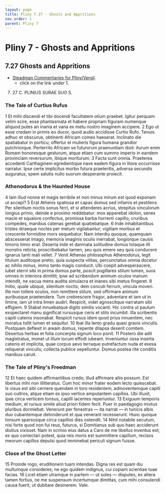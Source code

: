 ```yaml
---
layout: page
title: Pliny 7.27 - Ghosts and Appritions
nav_order: 1
parent: Pliny 7
---
```


# Pliny 7 - Ghosts and Appritions

## 7.27 Ghosts and Appritions


- [Steadman Commentaries for Pliny/Vergil](https://geoffreysteadman.com/ap-pliny-and-vergil).
     - click on the link under 1.

7. 27  C. PLINIUS SURAE SUO S.

### The Tale of Curtius Rufus

1 Et mihi discendi et tibi docendi facultatem otium praebet. Igitur perquam velim scire, esse phantasmata et habere propriam figuram numenque aliquod putes an inania et vana ex metu nostro imaginem accipere. 2 Ego ut esse credam in primis eo ducor, quod audio accidisse Curtio Rufo. Tenuis adhuc et obscurus, obtinenti Africam comes haeserat. Inclinato die spatiabatur in porticu; offertur ei mulieris figura humana grandior pulchriorque. Perterrito Africam se futurorum praenuntiam dixit: iturum enim Romam honoresque gesturum, atque etiam cum summo imperio in eandem provinciam reversurum, ibique moriturum. 3 Facta sunt omnia. Praeterea accedenti Carthaginem egredientique nave eadem figura in litore occurrisse narratur. Ipse certe implicitus morbo futura praeteritis, adversa secundis auguratus, spem salutis nullo suorum desperante proiecit.

### Athenodorus & the Haunted House

4 Iam illud nonne et magis terribile et non minus mirum est quod exponam ut accepi? 5 Erat Athenis spatiosa et capax domus sed infamis et pestilens. Per silentium noctis sonus ferri, et si attenderes acrius, strepitus vinculorum longius primo, deinde e proximo reddebatur: mox apparebat idolon, senex macie et squalore confectus, promissa barba horrenti capillo; cruribus compedes, manibus catenas gerebat quatiebatque. 6 Inde inhabitantibus tristes diraeque noctes per metum vigilabantur; vigiliam morbus et crescente formidine mors sequebatur. Nam interdiu quoque, quamquam abscesserat imago, memoria imaginis oculis inerrabat, longiorque causis timoris timor erat. Deserta inde et damnata solitudine domus totaque illi monstro relicta; proscribebatur tamen, seu quis emere seu quis conducere ignarus tanti mali vellet. 7 Venit Athenas philosophus Athenodorus, legit titulum auditoque pretio, quia suspecta vilitas, percunctatus omnia docetur ac nihilo minus, immo tanto magis conducit. Ubi coepit advesperascere, iubet sterni sibi in prima domus parte, poscit pugillares stilum lumen, suos omnes in interiora dimittit; ipse ad scribendum animum oculos manum intendit, ne vacua mens audita simulacra et inanes sibi metus fingeret. 8 Initio, quale ubique, silentium noctis; dein concuti ferrum, vincula moveri. Ille non tollere oculos, non remittere stilum, sed offirmare animum auribusque praetendere. Tum crebrescere fragor, adventare et iam ut in limine, iam ut intra limen audiri. Respicit, videt agnoscitque narratam sibi effigiem. 9 Stabat innuebatque digito similis vocanti. Hic contra ut paulum exspectaret manu significat rursusque ceris et stilo incumbit. Illa scribentis capiti catenis insonabat. Respicit rursus idem quod prius innuentem, nec moratus tollit lumen et sequitur. 10 Ibat illa lento gradu quasi gravis vinculis. Postquam deflexit in aream domus, repente dilapsa deserit comitem. Desertus herbas et folia concerpta signum loco ponit. 11 Postero die adit magistratus, monet ut illum locum effodi iubeant. Inveniuntur ossa inserta catenis et implicita, quae corpus aevo terraque putrefactum nuda et exesa reliquerat vinculis; collecta publice sepeliuntur. Domus postea rite conditis manibus caruit.

### The Tale of Pliny's Freedman

12 Et haec quidem affirmantibus credo; illud affirmare aliis possum. Est libertus mihi non illitteratus. Cum hoc minor frater eodem lecto quiescebat. Is visus est sibi cernere quendam in toro residentem, admoventemque capiti suo cultros, atque etiam ex ipso vertice amputantem capillos. Ubi illuxit, ipse circa verticem tonsus, capilli iacentes reperiuntur. 13 Exiguum temporis medium, et rursus simile aliud priori fidem fecit. Puer in paedagogio mixtus pluribus dormiebat. Venerunt per fenestras — ita narrat — in tunicis albis duo cubantemque detonderunt et qua venerant recesserunt. Hunc quoque tonsum sparsosque circa capillos dies ostendit. 14 Nihil notabile secutum, nisi forte quod non fui reus, futurus, si Domitianus sub quo haec acciderunt diutius vixisset. Nam in scrinio eius datus a Caro de me libellus inventus est; ex quo coniectari potest, quia reis moris est summittere capillum, recisos meorum capillos depulsi quod imminebat periculi signum fuisse.

### Close of the Ghost Letter

15 Proinde rogo, eruditionem tuam intendas. Digna res est quam diu multumque consideres; ne ego quidem indignus, cui copiam scientiae tuae facias. 16 Licet etiam utramque in partem — ut soles — disputes, ex altera tamen fortius, ne me suspensum incertumque dimittas, cum mihi consulendi causa fuerit, ut dubitare desinerem. Vale.
